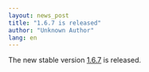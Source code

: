 ```yaml
---
layout: news_post
title: "1.6.7 is released"
author: "Unknown Author"
lang: en
---
```


The new stable version [1.6.7][1] is released.



[1]: ftp://ftp.ruby-lang.org/pub/ruby/ruby-1.6.7.tar.gz
